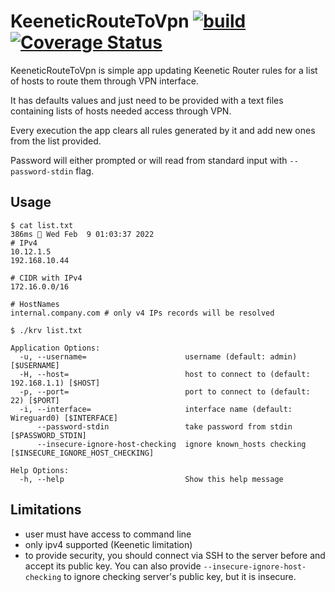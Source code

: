 # KeeneticRouteToVpn [![build](https://github.com/vblz/KeeneticRouteToVpn/actions/workflows/tests.yml/badge.svg)](https://github.com/vblz/KeeneticRouteToVpn/actions/workflows/tests.yml) [![Coverage Status](https://coveralls.io/repos/github/vblz/KeeneticRouteToVpn/badge.svg?branch=master)](https://coveralls.io/github/vblz/KeeneticRouteToVpn?branch=master)

KeeneticRouteToVpn is simple app updating Keenetic Router rules for a list of hosts to route them through VPN interface.

It has defaults values and just need to be provided with a text files containing lists of hosts needed access through VPN.

Every execution the app clears all rules generated by it and add new ones from the list provided.

Password will either prompted or will read from standard input with `--password-stdin` flag.

## Usage

```shell
$ cat list.txt                                                                                                                                                                                                                                                                                                            386ms  Wed Feb  9 01:03:37 2022
# IPv4
10.12.1.5
192.168.10.44

# CIDR with IPv4
172.16.0.0/16

# HostNames
internal.company.com # only v4 IPs records will be resolved

$ ./krv list.txt
```

```
Application Options:
  -u, --username=                      username (default: admin) [$USERNAME]
  -H, --host=                          host to connect to (default: 192.168.1.1) [$HOST]
  -p, --port=                          port to connect to (default: 22) [$PORT]
  -i, --interface=                     interface name (default: Wireguard0) [$INTERFACE]
      --password-stdin                 take password from stdin [$PASSWORD_STDIN]
      --insecure-ignore-host-checking  ignore known_hosts checking [$INSECURE_IGNORE_HOST_CHECKING]

Help Options:
  -h, --help                           Show this help message

```


## Limitations
- user must have access to command line
- only ipv4 supported (Keenetic limitation)
- to provide security, you should connect via SSH to the server before and accept its public key. You can also provide `--insecure-ignore-host-checking` to ignore checking server's public key, but it is insecure. 
